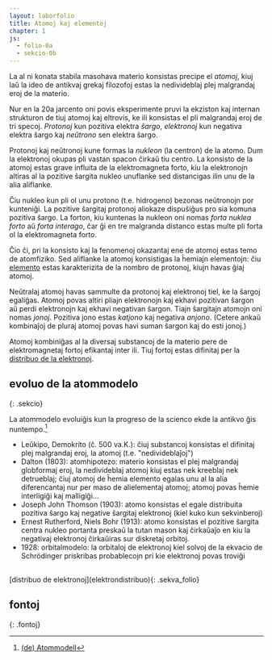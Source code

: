 ```yaml
---
layout: laborfolio
title: Atomoj kaj elementoj
chapter: 1
js:
  - folio-0a
  - sekcio-0b
---
```


La al ni konata stabila masohava materio konsistas precipe el *atomoj*, kiuj laŭ la ideo de antikvaj grekaj filozofoj estas la nedivideblaj plej malgrandaj eroj de la materio.


Nur en la 20a jarcento oni povis eksperimente pruvi la ekziston kaj internan strukturon de tiuj atomoj kaj eltrovis, ke ili konsistas el pli malgrandaj eroj de tri specoj. *Protonoj* kun pozitiva elektra *ŝargo*, *elektronoj* kun negativa elektra ŝargo kaj *neŭtrono* sen elektra ŝargo. 

Protonoj kaj neŭtronoj kune formas la *nukleon* (la centron) de la atomo. Dum la elektronoj okupas pli vastan spacon ĉirkaŭ tiu centro. La konsisto de la atomoj estas grave influita de la elektromagneta forto, kiu la elektronojn altiras al la pozitive ŝargita nukleo unuflanke sed distancigas ilin unu de la alia aliflanke.

Ĉiu nukleo kun pli ol unu protono (t.e. hidrogeno) bezonas neŭtronojn por kunteniĝi. La pozitive ŝargitaj protonoj aliokaze dispuŝiĝus pro sia komuna pozitiva ŝargo. La forton, kiu kuntenas la nukleon oni nomas *forta nuklea forto* aŭ *forta interago*, ĉar ĝi en tre malgranda distanco estas multe pli forta ol la elektromagneta forto. 

Ĉio ĉi, pri la konsisto kaj la fenomenoj okazantaj ene de atomoj estas temo de atomfiziko. Sed aliflanke la atomoj konsistigas la ĥemiajn elementojn: ĉiu [elemento](perioda_sistemo) estas karakterizita de la nombro de protonoj, kiujn havas ĝiaj atomoj. 

Neŭtralaj atomoj havas sammulte da protonoj kaj elektronoj tiel, ke la ŝargoj egaliĝas. Atomoj povas altiri pliajn elektronojn kaj ekhavi pozitivan ŝargon aŭ perdi elektronojn kaj ekhavi negativan ŝargon. Tiajn ŝargitajn atomojn oni nomas *jonoj*. Pozitiva jono estas *katjono* kaj negativa *anjono*. (Cetere ankaŭ kombinaĵoj de pluraj atomoj povas havi suman ŝargon kaj do esti jonoj.)

Atomoj kombiniĝas al la diversaj substancoj de la materio pere de elektromagnetaj fortoj efikantaj inter ili. Tiuj fortoj estas difinitaj per la [distribuo de la elektronoj](elektrondistribuo).

## evoluo de la atommodelo
{: .sekcio}

La atommodelo evoluiĝis kun la progreso de la scienco ekde la antikvo ĝis nuntempo.[^C1]

- Leŭkipo, Demokrito (ĉ. 500 va.K.): ĉiuj substancoj konsistas el difinitaj plej malgrandaj eroj, la atomoj (t.e. "nedivideblaĵoj")
- Dalton (1803): atomhipotezo: materio konsistas el plej malgrandaj globformaj eroj, la nedivideblaj atomoj kiuj estas nek kreeblaj nek detrueblaj; ĉiuj atomoj de ĥemia elemento egalas unu al la alia diferencantaj nur per maso de alielementaj atomoj; atomoj povas ĥemie interligiĝi kaj malligiĝi...
- Joseph John Thomson (1903): atomo konsistas el egale distribuita pozitiva ŝargo kaj negative ŝargitaj elektronoj (kiel kuko kun sekvinberoj)
- Ernest Rutherford, Niels Bohr (1913): atomo konsistas el pozitive ŝargita centra nukleo portanta preskaŭ la tutan mason kaj ĉirkaŭaĵo en kiu la negativaj elektronoj ĉirkaŭiras sur diskretaj orbitoj.
- 1928: orbitalmodelo: la orbitaloj de elektronoj kiel solvoj de la ekvacio de Schrödinger priskribas probablecojn pri kie elektronoj povas troviĝi  


<h2></h2>
[distribuo de elektronoj](elektrondistribuo){: .sekva_folio}


## fontoj
{: .fontoj}
[^C1]: [(de) Atommodell](https://www.chemie.de/lexikon/Atommodell.html#:~:text=Ein%20Atommodell%20ist%20ein%20Modell,erkl%C3%A4ren%2C%20wurden%20aber%20auch%20komplizierter.)



